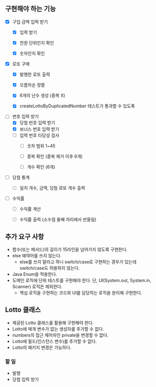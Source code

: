 ## 구현해야 하는 기능

- [x] 구입 금액 입력 받기
  - [x] 입력 받기
  - [x] 천원 단위인지 확인
  - [x] 숫자인지 확인


- [x] 로또 구매
    - [x] 발행한 로또 출력
    - [x] 오름차순 정렬
    - [x] 6개의 난수 생성 (중복 X)
    - [x] createLottoByDuplicatedNumber 테스트가 통과할 수 있도록


- [ ] 번호 입력 받기
  - [x] 당첨 번호 입력 받기
  - [x] 보너스 번호 입력 받기
  - [ ] 입력 번호 타당성 검사
    - [ ] 숫자 범위 1~45
    - [ ] 중복 확인 (중복 제거 이후 6개)
    - [ ] 개수 확인 (6개)


- [ ] 당첨 통계
  - [ ] 일치 개수, 금액, 당첨 로또 개수 출력


- [ ] 수익률
  - [ ] 수익률 계산
  - [ ] 수익률 출력 (소수점 둘째 자리에서 반올림)


## 추가 요구 사항

- 함수(또는 메서드)의 길이가 15라인을 넘어가지 않도록 구현한다.
- else 예약어를 쓰지 않는다.
  - else를 쓰지 말라고 하니 switch/case로 구현하는 경우가 있는데 switch/case도 허용하지 않는다.
- Java Enum을 적용한다.
- 도메인 로직에 단위 테스트를 구현해야 한다. 단, UI(System.out, System.in, Scanner) 로직은 제외한다.
  - 핵심 로직을 구현하는 코드와 UI를 담당하는 로직을 분리해 구현한다.


## Lotto 클래스

- 제공된 Lotto 클래스를 활용해 구현해야 한다.
- Lotto에 매개 변수가 없는 생성자를 추가할 수 없다.
- numbers의 접근 제어자인 private을 변경할 수 없다.
- Lotto에 필드(인스턴스 변수)를 추가할 수 없다.
- Lotto의 패키지 변경은 가능하다.

### 할 일

- 발행
- 당첨 입력 받기